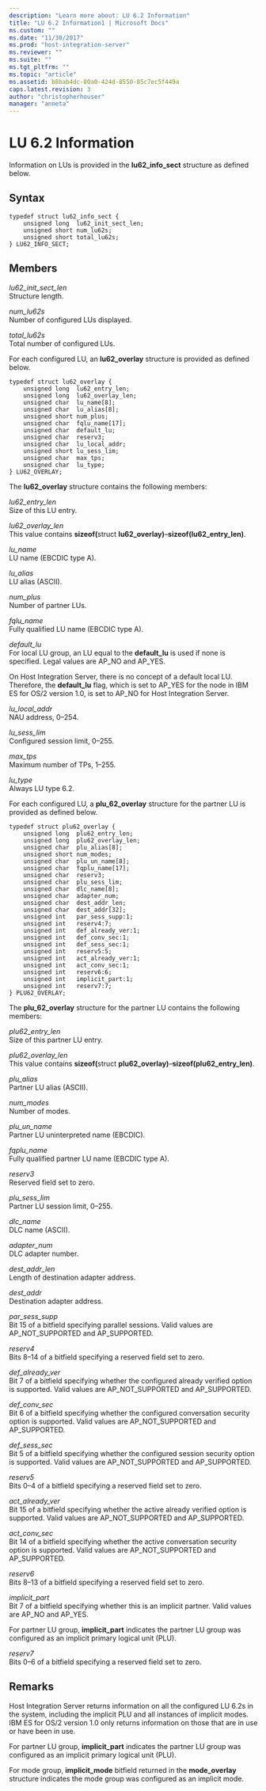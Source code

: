 ```yaml
---
description: "Learn more about: LU 6.2 Information"
title: "LU 6.2 Information1 | Microsoft Docs"
ms.custom: ""
ms.date: "11/30/2017"
ms.prod: "host-integration-server"
ms.reviewer: ""
ms.suite: ""
ms.tgt_pltfrm: ""
ms.topic: "article"
ms.assetid: b8bab4dc-80a0-424d-8550-85c7ec5f449a
caps.latest.revision: 3
author: "christopherhouser"
manager: "anneta"
---
```

# LU 6.2 Information

Information on LUs is provided in the **lu62_info_sect** structure as defined below.  

## Syntax  
  
``` 
typedef struct lu62_info_sect {  
    unsigned long  lu62_init_sect_len;  
    unsigned short num_lu62s;  
    unsigned short total_lu62s;  
} LU62_INFO_SECT;  
```  
  
## Members

*lu62_init_sect_len*  
Structure length.  
  
*num_lu62s*  
Number of configured LUs displayed.  
  
*total_lu62s*  
Total number of configured LUs.  
  
For each configured LU, an **lu62_overlay** structure is provided as defined below.  
  
```  
typedef struct lu62_overlay {  
    unsigned long  lu62_entry_len;  
    unsigned long  lu62_overlay_len;  
    unsigned char  lu_name[8];  
    unsigned char  lu_alias[8];  
    unsigned short num_plus;  
    unsigned char  fqlu_name[17];  
    unsigned char  default_lu;  
    unsigned char  reserv3;  
    unsigned char  lu_local_addr;  
    unsigned short lu_sess_lim;  
    unsigned char  max_tps;  
    unsigned char  lu_type;  
} LU62_OVERLAY;  
```  
  
The **lu62_overlay** structure contains the following members:
  
*lu62_entry_len*  
Size of this LU entry.  
  
*lu62_overlay_len*  
This value contains <strong>sizeof(</strong>struct **lu62_overlay)**–**sizeof(lu62_entry_len)**.  
  
*lu_name*  
LU name (EBCDIC type A).  
  
*lu_alias*  
LU alias (ASCII).  
  
*num_plus*  
Number of partner LUs.  

*fqlu_name*  
Fully qualified LU name (EBCDIC type A).  
  
*default_lu*  
For local LU group, an LU equal to the **default_lu** is used if none is specified. Legal values are AP_NO and AP_YES.  

On Host Integration Server, there is no concept of a default local LU. Therefore, the **default_lu** flag, which is set to AP_YES for the node in IBM ES for OS/2 version 1.0, is set to AP_NO for Host Integration Server.  
  
*lu_local_addr*  
NAU address, 0–254.  
  
*lu_sess_lim*  
Configured session limit, 0–255.  
  
*max_tps*  
Maximum number of TPs, 1–255.  
  
*lu_type*  
Always LU type 6.2.  
  
For each configured LU, a **plu_62_overlay** structure for the partner LU is provided as defined below.  

```  
typedef struct plu62_overlay {  
    unsigned long  plu62_entry_len;  
    unsigned long  plu62_overlay_len;  
    unsigned char  plu_alias[8];  
    unsigned short num_modes;  
    unsigned char  plu_un_name[8];  
    unsigned char  fqplu_name[17];  
    unsigned char  reserv3;  
    unsigned char  plu_sess_lim;  
    unsigned char  dlc_name[8];  
    unsigned char  adapter_num;  
    unsigned char  dest_addr_len;  
    unsigned char  dest_addr[32];  
    unsigned int   par_sess_supp:1;  
    unsigned int   reserv4:7;  
    unsigned int   def_already_ver:1;  
    unsigned int   def_conv_sec:1;  
    unsigned int   def_sess_sec:1;  
    unsigned int   reserv5:5;  
    unsigned int   act_already_ver:1;  
    unsigned int   act_conv_sec:1;  
    unsigned int   reserv6:6;  
    unsigned int   implicit_part:1;  
    unsigned int   reserv7:7;  
} PLU62_OVERLAY;  
```  
  
The **plu_62_overlay** structure for the partner LU contains the following members:
  
*plu62_entry_len*  
Size of this partner LU entry.  
  
*plu62_overlay_len*  
This value contains <strong>sizeof(</strong>struct **plu62_overlay)**–**sizeof(plu62_entry_len)**.  
  
*plu_alias*  
Partner LU alias (ASCII).  
  
*num_modes*  
Number of modes.  
  
*plu_un_name*  
Partner LU uninterpreted name (EBCDIC).  
  
*fqplu_name*  
Fully qualified partner LU name (EBCDIC type A).  
  
*reserv3*  
Reserved field set to zero.  
  
*plu_sess_lim*  
Partner LU session limit, 0–255.  
  
*dlc_name*  
DLC name (ASCII).  
  
*adapter_num*  
DLC adapter number.  
  
*dest_addr_len*  
Length of destination adapter address.  
  
*dest_addr*  
Destination adapter address.  
  
*par_sess_supp*  
Bit 15 of a bitfield specifying parallel sessions. Valid values are AP_NOT_SUPPORTED and AP_SUPPORTED.  
  
*reserv4*  
Bits 8–14 of a bitfield specifying a reserved field set to zero.  
  
*def_already_ver*  
Bit 7 of a bitfield specifying whether the configured already verified option is supported. Valid values are AP_NOT_SUPPORTED and AP_SUPPORTED.  

*def_conv_sec*  
Bit 6 of a bitfield specifying whether the configured conversation security option is supported. Valid values are AP_NOT_SUPPORTED and AP_SUPPORTED.  
  
*def_sess_sec*  
Bit 5 of a bitfield specifying whether the configured session security option is supported. Valid values are AP_NOT_SUPPORTED and AP_SUPPORTED.  
  
*reserv5*  
Bits 0–4 of a bitfield specifying a reserved field set to zero.  
  
*act_already_ver*  
Bit 15 of a bitfield specifying whether the active already verified option is supported. Valid values are AP_NOT_SUPPORTED and AP_SUPPORTED.  
  
*act_conv_sec*  
Bit 14 of a bitfield specifying whether the active conversation security option is supported. Valid values are AP_NOT_SUPPORTED and AP_SUPPORTED.  
  
*reserv6*  
Bits 8–13 of a bitfield specifying a reserved field set to zero.  
  
*implicit_part*  
Bit 7 of a bitfield specifying whether this is an implicit partner. Valid values are AP_NO and AP_YES.  
  
For partner LU group, **implicit_part** indicates the partner LU group was configured as an implicit primary logical unit (PLU).  
  
*reserv7*  
Bits 0–6 of a bitfield specifying a reserved field set to zero.  
  
## Remarks
  
Host Integration Server returns information on all the configured LU 6.2s in the system, including the implicit PLU and all instances of implicit modes. IBM ES for OS/2 version 1.0 only returns information on those that are in use or have been in use.  
  
For partner LU group, **implicit_part** indicates the partner LU group was configured as an implicit primary logical unit (PLU).  
  
For mode group, **implicit_mode** bitfield returned in the **mode_overlay** structure indicates the mode group was configured as an implicit mode.
